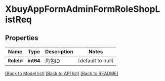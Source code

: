 # XbuyAppFormAdminFormRoleShopListReq

## Properties
Name | Type | Description | Notes
------------ | ------------- | ------------- | -------------
**RoleId** | **int64** | 角色ID | [default to null]

[[Back to Model list]](../README.md#documentation-for-models) [[Back to API list]](../README.md#documentation-for-api-endpoints) [[Back to README]](../README.md)

